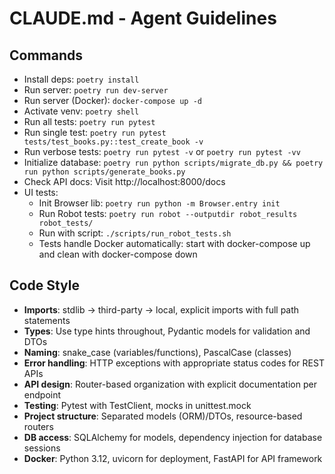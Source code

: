 # CLAUDE.md - Agent Guidelines

## Commands
- Install deps: `poetry install`
- Run server: `poetry run dev-server`
- Run server (Docker): `docker-compose up -d`
- Activate venv: `poetry shell`
- Run all tests: `poetry run pytest`
- Run single test: `poetry run pytest tests/test_books.py::test_create_book -v`
- Run verbose tests: `poetry run pytest -v` or `poetry run pytest -vv`
- Initialize database: `poetry run python scripts/migrate_db.py && poetry run python scripts/generate_books.py`
- Check API docs: Visit http://localhost:8000/docs
- UI tests: 
  - Init Browser lib: `poetry run python -m Browser.entry init`
  - Run Robot tests: `poetry run robot --outputdir robot_results robot_tests/`
  - Run with script: `./scripts/run_robot_tests.sh`
  - Tests handle Docker automatically: start with docker-compose up and clean with docker-compose down

## Code Style
- **Imports**: stdlib → third-party → local, explicit imports with full path statements
- **Types**: Use type hints throughout, Pydantic models for validation and DTOs
- **Naming**: snake_case (variables/functions), PascalCase (classes)
- **Error handling**: HTTP exceptions with appropriate status codes for REST APIs
- **API design**: Router-based organization with explicit documentation per endpoint
- **Testing**: Pytest with TestClient, mocks in unittest.mock
- **Project structure**: Separated models (ORM)/DTOs, resource-based routers
- **DB access**: SQLAlchemy for models, dependency injection for database sessions
- **Docker**: Python 3.12, uvicorn for deployment, FastAPI for API framework